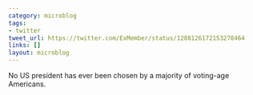 ```yaml
---
category: microblog
tags:
- twitter
tweet_url: https://twitter.com/ExMember/status/1288126172153278464
links: []
layout: microblog
---
```

No US president has ever been chosen by a majority of voting-age Americans.
